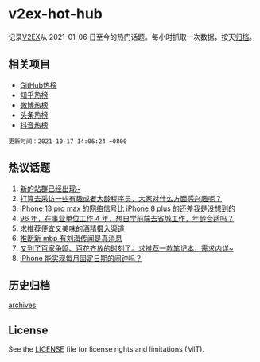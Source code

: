# v2ex-hot-hub

 记录[V2EX](https://www.v2ex.com/)从 2021-01-06 日至今的热门话题。每小时抓取一次数据，按天[归档](archives)。
 
 ## 相关项目

- [GitHub热榜](https://github.com/snaildev/github-hot-hub)
- [知乎热榜](https://github.com/snaildev/zhihu-hot-hub)
- [微博热榜](https://github.com/snaildev/weibo-hot-hub)
- [头条热榜](https://github.com/snaildev/toutiao-hot-hub)
- [抖音热榜](https://github.com/snaildev/douyin-hot-hub)


 `更新时间：2021-10-17 14:06:24 +0800`

## 热议话题

1. [新的站群已经出现~](https://www.v2ex.com/t/808259)
1. [打算去采访一些有趣或者大龄程序员，大家对什么方面感兴趣呢？](https://www.v2ex.com/t/808199)
1. [iPhone 13 pro max 的网络信号比 iPhone 8 plus 的还差我是没想到的](https://www.v2ex.com/t/808286)
1. [96 年，在事业单位工作 4 年，想自学前端去省城工作，年龄合适吗？](https://www.v2ex.com/t/808228)
1. [求推荐便宜又美味的酒精摄入渠道](https://www.v2ex.com/t/808243)
1. [推断新 mbp 有刘海传闻是真消息](https://www.v2ex.com/t/808280)
1. [又到了百家争鸣、百花齐放的时刻了。求推荐一款笔记本，需求内详~](https://www.v2ex.com/t/808313)
1. [iPhone 能实现每月固定日期的闹钟吗？](https://www.v2ex.com/t/808217)

## 历史归档

[archives](archives)

## License

See the [LICENSE](LICENSE) file for license rights and limitations (MIT).
